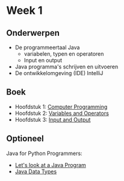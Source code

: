 # Week 1

## Onderwerpen

-   De programmeertaal Java
    -   variabelen, typen en operatoren
    -   Input en output
-   Java programma's schrijven en uitvoeren
-   De ontwikkelomgeving (IDE) IntelliJ

## Boek

-   Hoofdstuk 1: [Computer Programming](https://books.trinket.io/thinkjava2/chapter1.html)
-   Hoofdstuk 2: [Variables and Operators](https://books.trinket.io/thinkjava2/chapter2.html)
-   Hoofdstuk 3: [Input and Output](https://books.trinket.io/thinkjava2/chapter3.html)

## Optioneel

Java for Python Programmers:

-   [Let's look at a Java Program](https://runestone.academy/runestone/books/published/java4python/Java4Python/firstjavaprogram.html)
-   [Java Data Types](https://runestone.academy/runestone/books/published/java4python/Java4Python/javadatatypes.html)